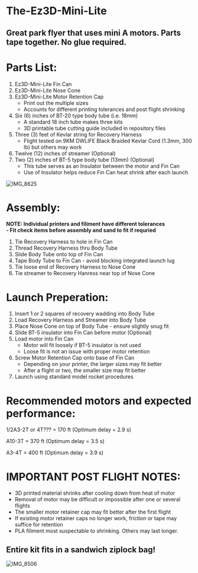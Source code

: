 # The-Ez3D-Mini-Lite

## Great park flyer that uses mini A motors. Parts tape together. No glue required. 

# Parts List:
1. Ez3D-Mini-Lite Fin Can
2. Ez3D-Mini-Lite  Nose Cone
3. Ez3D-Mini-Lite  Motor Retention Cap
   - Print out the multiple sizes
   - Accounts for different printing tolerances and post flight shrinking 
5. Six (6) inches of BT-20 type body tube (i.e. 18mm)
   - A standard 18 inch tube makes three kits
   - 3D printable tube cutting guide included in repository files
6. Three (3) feet of Kevlar string for Recovery Harness
   - Flight tested on 9KM DWLIFE Black Braided Kevlar Cord (1.3mm, 300 lb) but others may work
8. Twelve (12) inches of streamer (Optional)
9. Two (2) inches of BT-5 type body tube (13mm) (Optional)
    - This tube serves as an Insulator between the motor and Fin Can
    - Use of Insulator helps reduce Fin Can heat shrink after each launch
  

![IMG_8625](https://github.com/user-attachments/assets/fe8f2134-e8cd-49a6-88ff-c7b9b6e564cd)


# Assembly: 

**NOTE: Individual printers and filiment have different tolerances** <br />
**- Fit check items before assembly and sand to fit if requried**
     
1. Tie Recovery Harness to hole in Fin Can
2. Thread Recovery Harness thru Body Tube
3. Slide Body Tube onto top of Fin Can
4. Tape Body Tube to Fin Can - avoid blocking integrated launch lug
5. Tie loose end of Recovery Harness to Nose Cone
6. Tie streamer to Recovery Hanress near top of Nose Cone


# Launch Preperation:
1. Insert 1 or 2 squares of recovery wadding into Body Tube
2. Load Recovery Harness and Streamer into Body Tube
3. Place Nose Cone on top of Body Tube - ensure slightly snug fit
4. Slide BT-5 insulator into Fin Can before motor (Optional)
5. Load motor into Fin Can
    - Motor will fit loosely if BT-5 insulator is not used
    - Loose fit is not an issue with proper motor retention
7. Screw Motor Retention Cap onto base of Fin Can
   - Depending on your printer, the larger sizes may fit better
   - After a flight or two, the smaller size may fit better
9. Launch using standard model rocket procedures

# Recommended motors and expected performance: 



1/2A3-2T or 4T???   = 170 ft  (Optimum delay = 2.9 s)

A10-3T               = 370 ft (Optimum delay = 3.5 s)

A3-4T                = 400 ft (Optimum delay = 3.9 s)


# IMPORTANT POST FLIGHT NOTES:
- 3D printed material shrinks after cooling down from heat of motor
- Removal of motor may be difficult or impossible after one or several flights
- The smaller motor retainer cap may fit better after the first flight
- If existing motor retainer caps no longer work, friction or tape may suffice for retention
- PLA filiment most suspectable to shrinking. Others may last longer.

## Entire kit fits in a sandwich ziplock bag!

  ![IMG_8506](https://github.com/user-attachments/assets/e064aa6d-3a94-4101-9a2c-e6e24a4fcbe2)

